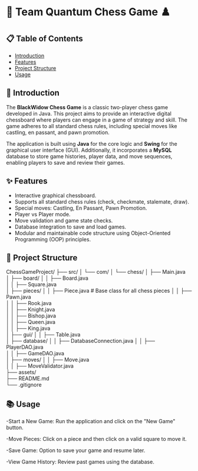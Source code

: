 # 🖤 Team Quantum Chess Game ♟️

## 📋 Table of Contents
- [Introduction](#introduction)
- [Features](#features)
- [Project Structure](#project-structure)
- [Usage](#usage)

## 📖 Introduction
The **BlackWidow Chess Game** is a classic two-player chess game developed in Java. This project aims to provide an interactive digital chessboard where players can engage in a game of strategy and skill. The game adheres to all standard chess rules, including special moves like castling, en passant, and pawn promotion.

The application is built using **Java** for the core logic and **Swing** for the graphical user interface (GUI). Additionally, it incorporates a **MySQL** database to store game histories, player data, and move sequences, enabling players to save and review their games.

## ✨ Features
- Interactive graphical chessboard.
- Supports all standard chess rules (check, checkmate, stalemate, draw).
- Special moves: Castling, En Passant, Pawn Promotion.
- Player vs Player mode.
- Move validation and game state checks.
- Database integration to save and load games.
- Modular and maintainable code structure using Object-Oriented Programming (OOP) principles.

## 📂 Project Structure
ChessGameProject/
├── src/
│   └── com/
│       └── chess/
│           ├── Main.java               
│           ├── board/
│           │   ├── Board.java          
│           │   ├── Square.java         
│           ├── pieces/
│           │   ├── Piece.java          # Base class for all chess pieces
│           │   ├── Pawn.java           
│           │   ├── Rook.java           
│           │   ├── Knight.java         
│           │   ├── Bishop.java         
│           │   ├── Queen.java          
│           │   ├── King.java           
│           ├── gui/
│           │   ├── Table.java          
│           ├── database/
│           │   ├── DatabaseConnection.java 
│           │   ├── PlayerDAO.java      
│           │   ├── GameDAO.java        
│           ├── moves/
│           │   ├── Move.java           
│           │   ├── MoveValidator.java  
├── assets/                             
├── README.md                           
└── .gitignore                          

## 📚 Usage

-Start a New Game: Run the application and click on the "New Game" button.

-Move Pieces: Click on a piece and then click on a valid square to move it.

-Save Game: Option to save your game and resume later.

-View Game History: Review past games using the database.
